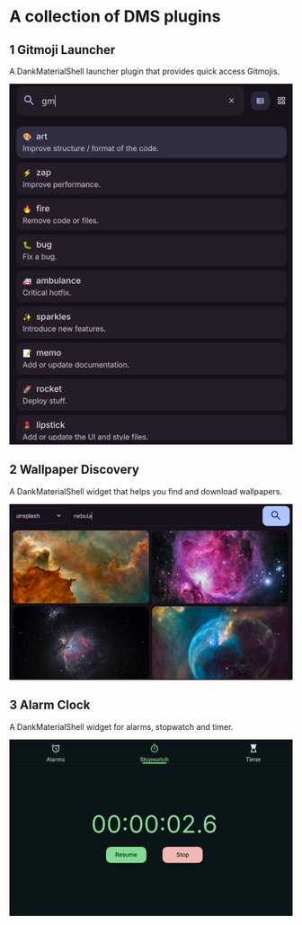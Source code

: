 # A collection of DMS plugins

## 1 Gitmoji Launcher

A DankMaterialShell launcher plugin that provides quick access Gitmojis.

![Gitmoji Launcher Screenshot](gitmojiLauncher/screenshot.png)

## 2 Wallpaper Discovery

A DankMaterialShell widget that helps you find and download wallpapers.

![Wallpaper Discovery Screenshot](wallpaperDiscovery/screenshot.png)

## 3 Alarm Clock


A DankMaterialShell widget for alarms, stopwatch and timer.

![Alarm Clock screenshot](alarmClock/screenshot.png)
